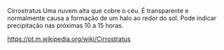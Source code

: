 Cirrostratus
Uma nuvem alta que cobre o céu. É transparente e normalmente causa a formação de um halo ao redor do sol. Pode indicar precipitação nas próximas 10 a 15 horas.

https://pt.m.wikipedia.org/wiki/Cirrostratus
